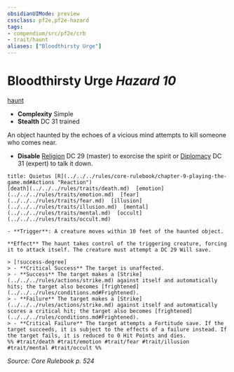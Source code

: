 ```yaml
---
obsidianUIMode: preview
cssclass: pf2e,pf2e-hazard
tags:
- compendium/src/pf2e/crb
- trait/haunt
aliases: ["Bloodthirsty Urge"]
---
```

# Bloodthirsty Urge *Hazard 10*  
[haunt](../../../Rules/traits/haunt.md)  

- **Complexity** Simple
- **Stealth** DC 31 trained  

An object haunted by the echoes of a vicious mind attempts to kill someone who comes near.

- **Disable** [Religion](../../skills.md#Religion) DC 29 (master) to exorcise the spirit or [Diplomacy](../../skills.md#Diplomacy) DC 31 (expert) to talk it down.  
     
```ad-embed-ability
title: Quietus [R](../../../rules/core-rulebook/chapter-9-playing-the-game.md#Actions "Reaction")
[death](../../../rules/traits/death.md)  [emotion](../../../rules/traits/emotion.md)  [fear](../../../rules/traits/fear.md)  [illusion](../../../rules/traits/illusion.md)  [mental](../../../rules/traits/mental.md)  [occult](../../../rules/traits/occult.md)  

- **Trigger**: A creature moves within 10 feet of the haunted object.

**Effect** The haunt takes control of the triggering creature, forcing it to attack itself. The creature must attempt a DC 29 Will save.

> [!success-degree] 
> - **Critical Success** The target is unaffected.
> - **Success** The target makes a [Strike](../../../rules/actions/strike.md) against itself and automatically hits; the target also becomes [frightened](../../../rules/conditions.md#Frightened).
> - **Failure** The target makes a [Strike](../../../rules/actions/strike.md) against itself and automatically scores a critical hit; the target also becomes [frightened](../../../rules/conditions.md#Frightened).
> - **Critical Failure** The target attempts a Fortitude save. If the target succeeds, it is subject to the effects of a failure instead. If the target fails, it is reduced to 0 Hit Points and dies.  
%% #trait/death #trait/emotion #trait/fear #trait/illusion #trait/mental #trait/occult %%
```

*Source: Core Rulebook p. 524*

